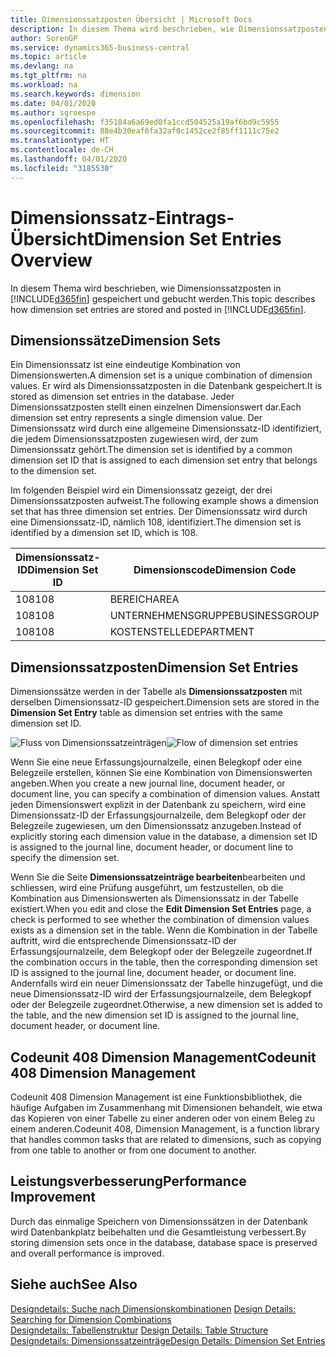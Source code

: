 ```yaml
---
title: Dimensionssatzposten Übersicht | Microsoft Docs
description: In diesem Thema wird beschrieben, wie Dimensionssatzposten in Dynamics 365 gespeichert und gebucht werden.
author: SorenGP
ms.service: dynamics365-business-central
ms.topic: article
ms.devlang: na
ms.tgt_pltfrm: na
ms.workload: na
ms.search.keywords: dimension
ms.date: 04/01/2020
ms.author: sgroespe
ms.openlocfilehash: f35184a6a69ed0fa1ccd504525a19af6bd9c5955
ms.sourcegitcommit: 88e4b30eaf6fa32af0c1452ce2f85ff1111c75e2
ms.translationtype: HT
ms.contentlocale: de-CH
ms.lasthandoff: 04/01/2020
ms.locfileid: "3185530"
---
```

# <a name="dimension-set-entries-overview"></a><span data-ttu-id="91f4b-103">Dimensionssatz-Eintrags-Übersicht</span><span class="sxs-lookup"><span data-stu-id="91f4b-103">Dimension Set Entries Overview</span></span>
<span data-ttu-id="91f4b-104">In diesem Thema wird beschrieben, wie Dimensionssatzposten in [!INCLUDE[d365fin](includes/d365fin_md.md)] gespeichert und gebucht werden.</span><span class="sxs-lookup"><span data-stu-id="91f4b-104">This topic describes how dimension set entries are stored and posted in [!INCLUDE[d365fin](includes/d365fin_md.md)].</span></span>  

## <a name="dimension-sets"></a><span data-ttu-id="91f4b-105">Dimensionssätze</span><span class="sxs-lookup"><span data-stu-id="91f4b-105">Dimension Sets</span></span>  
<span data-ttu-id="91f4b-106">Ein Dimensionssatz ist eine eindeutige Kombination von Dimensionswerten.</span><span class="sxs-lookup"><span data-stu-id="91f4b-106">A dimension set is a unique combination of dimension values.</span></span> <span data-ttu-id="91f4b-107">Er wird als Dimensionssatzposten in die Datenbank gespeichert.</span><span class="sxs-lookup"><span data-stu-id="91f4b-107">It is stored as dimension set entries in the database.</span></span> <span data-ttu-id="91f4b-108">Jeder Dimensionssatzposten stellt einen einzelnen Dimensionswert dar.</span><span class="sxs-lookup"><span data-stu-id="91f4b-108">Each dimension set entry represents a single dimension value.</span></span> <span data-ttu-id="91f4b-109">Der Dimensionssatz wird durch eine allgemeine Dimensionssatz-ID identifiziert, die jedem Dimensionssatzposten zugewiesen wird, der zum Dimensionssatz gehört.</span><span class="sxs-lookup"><span data-stu-id="91f4b-109">The dimension set is identified by a common dimension set ID that is assigned to each dimension set entry that belongs to the dimension set.</span></span>  

<span data-ttu-id="91f4b-110">Im folgenden Beispiel wird ein Dimensionssatz gezeigt, der drei Dimensionssatzposten aufweist.</span><span class="sxs-lookup"><span data-stu-id="91f4b-110">The following example shows a dimension set that has three dimension set entries.</span></span> <span data-ttu-id="91f4b-111">Der Dimensionssatz wird durch eine Dimensionssatz-ID, nämlich 108, identifiziert.</span><span class="sxs-lookup"><span data-stu-id="91f4b-111">The dimension set is identified by a dimension set ID, which is 108.</span></span>  

|<span data-ttu-id="91f4b-112">Dimensionssatz-ID</span><span class="sxs-lookup"><span data-stu-id="91f4b-112">Dimension Set ID</span></span>|<span data-ttu-id="91f4b-113">Dimensionscode</span><span class="sxs-lookup"><span data-stu-id="91f4b-113">Dimension Code</span></span>|<span data-ttu-id="91f4b-114">Dimensionswertcode</span><span class="sxs-lookup"><span data-stu-id="91f4b-114">Dimension Value Code</span></span>|<span data-ttu-id="91f4b-115">Dimensionswertname</span><span class="sxs-lookup"><span data-stu-id="91f4b-115">Dimension Value Name</span></span>|  
|----------------------|--------------------|--------------------------|--------------------------|  
|<span data-ttu-id="91f4b-116">108</span><span class="sxs-lookup"><span data-stu-id="91f4b-116">108</span></span>|<span data-ttu-id="91f4b-117">BEREICH</span><span class="sxs-lookup"><span data-stu-id="91f4b-117">AREA</span></span>|<span data-ttu-id="91f4b-118">70</span><span class="sxs-lookup"><span data-stu-id="91f4b-118">70</span></span>|<span data-ttu-id="91f4b-119">Nordamerika</span><span class="sxs-lookup"><span data-stu-id="91f4b-119">America North</span></span>|  
|<span data-ttu-id="91f4b-120">108</span><span class="sxs-lookup"><span data-stu-id="91f4b-120">108</span></span>|<span data-ttu-id="91f4b-121">UNTERNEHMENSGRUPPE</span><span class="sxs-lookup"><span data-stu-id="91f4b-121">BUSINESSGROUP</span></span>|<span data-ttu-id="91f4b-122">HOME</span><span class="sxs-lookup"><span data-stu-id="91f4b-122">HOME</span></span>|<span data-ttu-id="91f4b-123">Start</span><span class="sxs-lookup"><span data-stu-id="91f4b-123">Home</span></span>|  
|<span data-ttu-id="91f4b-124">108</span><span class="sxs-lookup"><span data-stu-id="91f4b-124">108</span></span>|<span data-ttu-id="91f4b-125">KOSTENSTELLE</span><span class="sxs-lookup"><span data-stu-id="91f4b-125">DEPARTMENT</span></span>|<span data-ttu-id="91f4b-126">VERKAUF</span><span class="sxs-lookup"><span data-stu-id="91f4b-126">SALES</span></span>|<span data-ttu-id="91f4b-127">Verkauf</span><span class="sxs-lookup"><span data-stu-id="91f4b-127">Sales</span></span>|  

## <a name="dimension-set-entries"></a><span data-ttu-id="91f4b-128">Dimensionssatzposten</span><span class="sxs-lookup"><span data-stu-id="91f4b-128">Dimension Set Entries</span></span>  
<span data-ttu-id="91f4b-129">Dimensionssätze werden in der Tabelle als **Dimensionssatzposten** mit derselben Dimensionssatz-ID gespeichert.</span><span class="sxs-lookup"><span data-stu-id="91f4b-129">Dimension sets are stored in the **Dimension Set Entry** table as dimension set entries with the same dimension set ID.</span></span>  

<span data-ttu-id="91f4b-130">![Fluss von Dimensionssatzeinträgen](media/dimensionentrynav7.png "Fluss der Dimensionssatzeinträge")</span><span class="sxs-lookup"><span data-stu-id="91f4b-130">![Flow of dimension set entries](media/dimensionentrynav7.png "Flow of dimension set entries")</span></span>  

<span data-ttu-id="91f4b-131">Wenn Sie eine neue Erfassungsjournalzeile, einen Belegkopf oder eine Belegzeile erstellen, können Sie eine Kombination von Dimensionswerten angeben.</span><span class="sxs-lookup"><span data-stu-id="91f4b-131">When you create a new journal line, document header, or document line, you can specify a combination of dimension values.</span></span> <span data-ttu-id="91f4b-132">Anstatt jeden Dimensionswert explizit in der Datenbank zu speichern, wird eine Dimensionssatz-ID der Erfassungsjournalzeile, dem Belegkopf oder der Belegzeile zugewiesen, um den Dimensionssatz anzugeben.</span><span class="sxs-lookup"><span data-stu-id="91f4b-132">Instead of explicitly storing each dimension value in the database, a dimension set ID is assigned to the journal line, document header, or document line to specify the dimension set.</span></span>  

<span data-ttu-id="91f4b-133">Wenn Sie die Seite **Dimensionssatzeinträge bearbeiten**bearbeiten und schliessen, wird eine Prüfung ausgeführt, um festzustellen, ob die Kombination aus Dimensionswerten als Dimensionssatz in der Tabelle existiert.</span><span class="sxs-lookup"><span data-stu-id="91f4b-133">When you edit and close the **Edit Dimension Set Entries** page, a check is performed to see whether the combination of dimension values exists as a dimension set in the table.</span></span> <span data-ttu-id="91f4b-134">Wenn die Kombination in der Tabelle auftritt, wird die entsprechende Dimensionssatz-ID der Erfassungsjournalzeile, dem Belegkopf oder der Belegzeile zugeordnet.</span><span class="sxs-lookup"><span data-stu-id="91f4b-134">If the combination occurs in the table, then the corresponding dimension set ID is assigned to the journal line, document header, or document line.</span></span> <span data-ttu-id="91f4b-135">Andernfalls wird ein neuer Dimensionssatz der Tabelle hinzugefügt, und die neue Dimensionssatz-ID wird der Erfassungsjournalzeile, dem Belegkopf oder der Belegzeile zugeordnet.</span><span class="sxs-lookup"><span data-stu-id="91f4b-135">Otherwise, a new dimension set is added to the table, and the new dimension set ID is assigned to the journal line, document header, or document line.</span></span>

## <a name="codeunit-408-dimension-management"></a><span data-ttu-id="91f4b-136">Codeunit 408 Dimension Management</span><span class="sxs-lookup"><span data-stu-id="91f4b-136">Codeunit 408 Dimension Management</span></span>
<span data-ttu-id="91f4b-137">Codeunit 408 Dimension Management ist eine Funktionsbibliothek, die häufige Aufgaben im Zusammenhang mit Dimensionen behandelt, wie etwa das Kopieren von einer Tabelle zu einer anderen oder von einem Beleg zu einem anderen.</span><span class="sxs-lookup"><span data-stu-id="91f4b-137">Codeunit 408, Dimension Management, is a function library that handles common tasks that are related to dimensions, such as copying from one table to another or from one document to another.</span></span>

## <a name="performance-improvement"></a><span data-ttu-id="91f4b-138">Leistungsverbesserung</span><span class="sxs-lookup"><span data-stu-id="91f4b-138">Performance Improvement</span></span>  
<span data-ttu-id="91f4b-139">Durch das einmalige Speichern von Dimensionssätzen in der Datenbank wird Datenbankplatz beibehalten und die Gesamtleistung verbessert.</span><span class="sxs-lookup"><span data-stu-id="91f4b-139">By storing dimension sets once in the database, database space is preserved and overall performance is improved.</span></span>  

## <a name="see-also"></a><span data-ttu-id="91f4b-140">Siehe auch</span><span class="sxs-lookup"><span data-stu-id="91f4b-140">See Also</span></span>  
<span data-ttu-id="91f4b-141">[Designdetails: Suche nach Dimensionskombinationen](design-details-searching-for-dimension-combinations.md) </span><span class="sxs-lookup"><span data-stu-id="91f4b-141">[Design Details: Searching for Dimension Combinations](design-details-searching-for-dimension-combinations.md) </span></span>  
<span data-ttu-id="91f4b-142">[Designdetails: Tabellenstruktur](design-details-table-structure.md) </span><span class="sxs-lookup"><span data-stu-id="91f4b-142">[Design Details: Table Structure](design-details-table-structure.md) </span></span>  
[<span data-ttu-id="91f4b-143">Designdetails: Dimensionssatzeinträge</span><span class="sxs-lookup"><span data-stu-id="91f4b-143">Design Details: Dimension Set Entries</span></span>](design-details-dimension-set-entries.md)   
